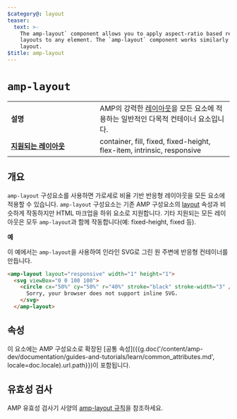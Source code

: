 ```yaml
---
$category@: layout
teaser:
  text: >-
    The amp-layout` component allows you to apply aspect-ratio based responsive
    layouts to any element. The `amp-layout` component works similarly to the
    layout.
$title: amp-layout
---
```



<!--
       Copyright 2016 The AMP HTML Authors. All Rights Reserved.

       Licensed under the Apache License, Version 2.0 (the "License");
     you may not use this file except in compliance with the License.
     You may obtain a copy of the License at

     http://www.apache.org/licenses/LICENSE-2.0

     Unless required by applicable law or agreed to in writing, software
     distributed under the License is distributed on an "AS-IS" BASIS,
     WITHOUT WARRANTIES OR CONDITIONS OF ANY KIND, either express or implied.
     See the License for the specific language governing permissions and
     limitations under the License.
-->

# <a name="amp-layout"></a> `amp-layout`

<table>
  <tr>
    <td width="40%"><strong>설명</strong></td>
    <td>AMP의 강력한 <a href="https://www.ampproject.org/docs/guides/responsive/control_layout#the-layout-attribute">레이아웃</a>을 모든 요소에 적용하는 일반적인 다목적 컨테이너 요소입니다.</td>
  </tr>
  <tr>
    <td class="col-fourty"><strong><a href="{{g.doc('/content/amp-dev/documentation/guides-and-tutorials/develop/style_and_layout/control_layout.md', locale=doc.locale).url.path}}">지원되는 레이아웃</a></strong></td>
    <td>container, fill, fixed, fixed-height, flex-item, intrinsic, responsive</td>
  </tr>
</table>

## 개요

`amp-layout` 구성요소를 사용하면 가로세로 비율 기반 반응형 레이아웃을 모든 요소에 적용할 수 있습니다. `amp-layout` 구성요소는 기존 AMP 구성요소의 [layout](https://www.ampproject.org/docs/guides/responsive/control_layout#the-layout-attribute) 속성과 비슷하게 작동하지만 HTML 마크업을 하위 요소로 지원합니다. 기타 지원되는 모든 레이아웃은 모두 `amp-layout`과 함께 작동합니다(예: fixed-height, fixed 등).

**예**

이 예에서는 `amp-layout`을 사용하여 인라인 SVG로 그린 원 주변에 반응형 컨테이너를 만듭니다.

```html
<amp-layout layout="responsive" width="1" height="1">
  <svg viewBox="0 0 100 100">
    <circle cx="50%" cy="50%" r="40%" stroke="black" stroke-width="3" />
      Sorry, your browser does not support inline SVG.
    </svg>
  </amp-layout>
```

## 속성

이 요소에는 AMP 구성요소로 확장된 [공통 속성]({{g.doc('/content/amp-dev/documentation/guides-and-tutorials/learn/common_attributes.md', locale=doc.locale).url.path}})이 포함됩니다.

## 유효성 검사

AMP 유효성 검사기 사양의 [amp-layout 규칙](https://github.com/ampproject/amphtml/blob/master/validator/validator-main.protoascii)을 참조하세요.

